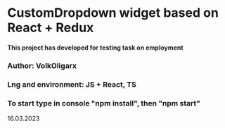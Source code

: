# CustomDropdown widget based on React + Redux

#### This project has developed for testing task on employment

### Author: VolkOligarx

### Lng and environment: JS + React, TS

### To start type in console "npm install", then "npm start"


16.03.2023
